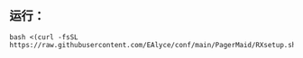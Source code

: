  ## 运行：

```
bash <(curl -fsSL https://raw.githubusercontent.com/EAlyce/conf/main/PagerMaid/RXsetup.sh)
```
